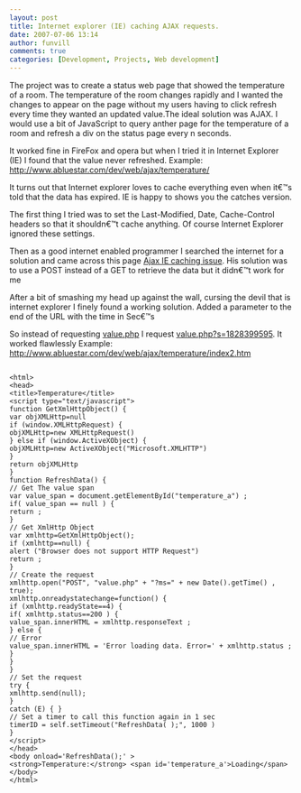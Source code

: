 ```yaml
---
layout: post
title: Internet explorer (IE) caching AJAX requests.
date: 2007-07-06 13:14
author: funvill
comments: true
categories: [Development, Projects, Web development]
---
```

The project was to create a status web page that showed the temperature of a room. The temperature of the room changes rapidly and I wanted the changes to appear on the page without my users having to click refresh every time they wanted an updated value.The ideal solution was AJAX.
I would use a bit of JavaScript to query anther page for the temperature of a room and refresh a div on the status page every n seconds.

It worked fine in FireFox and opera but when I tried it in Internet Explorer (IE) I found that the value never refreshed.
Example:  <a href="http://www.abluestar.com/dev/web/ajax/temperature/">http://www.abluestar.com/dev/web/ajax/temperature/</a>

It turns out that Internet explorer loves to cache everything even when it€™s told that the data has expired. IE is happy to shows you the catches version.

The first thing I tried was to set the Last-Modified, Date, Cache-Control headers so that it shouldn€™t cache anything. Of course Internet Explorer ignored these settings.

Then as a good internet enabled programmer I searched the internet for a solution and came across this page <a href="http://www.enja.org/david/?p=25">Ajax IE caching issue</a>. His solution was to use a POST instead of a GET to retrieve the data but it didn€™t work for me

After a bit of smashing my head up against the wall, cursing the devil that is internet explorer I finely found a working solution.
Added a parameter to the end of the URL with the time in Sec€™s

So instead of requesting <a href="http://www.abluestar.com/dev/web/ajax/temperature/value.php">value.php</a> I request <a href="http://www.abluestar.com/dev/web/ajax/temperature/value.php?ms=34908900">value.php?s=1828399595</a>. It worked flawlessly
Example:  <a href="http://www.abluestar.com/dev/web/ajax/temperature/index2.htm">http://www.abluestar.com/dev/web/ajax/temperature/index2.htm</a>

<code>
&lt;html&gt;
&lt;head&gt;
&lt;title&gt;Temperature&lt;/title&gt;
&lt;script type="text/javascript"&gt;
function GetXmlHttpObject() {
var objXMLHttp=null
if (window.XMLHttpRequest) {
objXMLHttp=new XMLHttpRequest()
} else if (window.ActiveXObject) {
objXMLHttp=new ActiveXObject("Microsoft.XMLHTTP")
}
return objXMLHttp
}
function RefreshData() {
// Get The value span
var value_span = document.getElementById("temperature_a") ;
if( value_span == null ) {
return ;
}
// Get XmlHttp Object
var xmlhttp=GetXmlHttpObject();
if (xmlhttp==null) {
alert ("Browser does not support HTTP Request")
return ;
}
// Create the request
xmlhttp.open("POST", "value.php" + "?ms=" + new Date().getTime() , true);
xmlhttp.onreadystatechange=function() {
if (xmlhttp.readyState==4) {
if( xmlhttp.status==200 ) {
value_span.innerHTML = xmlhttp.responseText ;
} else {
// Error
value_span.innerHTML = 'Error loading data. Error=' + xmlhttp.status ;
}
}
}
// Set the request
try {
xmlhttp.send(null);
}
catch (E) { }
// Set a timer to call this function again in 1 sec
timerID = self.setTimeout("RefreshData( );", 1000 )
}
&lt;/script&gt;
&lt;/head&gt;
&lt;body onload='RefreshData();' &gt;
&lt;strong&gt;Temperature:&lt;/strong&gt; &lt;span id='temperature_a'&gt;Loading&lt;/span&gt;
&lt;/body&gt;
&lt;/html&gt;
</code>
